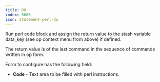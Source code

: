 ```yaml
---
title: DO
index: 5000
icon: statement-perl-do
---
```


Run perl code block and assign the return value to the stash variable data_key (see op context menu from above) if defined.

The return value is of the last command in the sequence of commands written in op form.

Form to configure has the following field:

- **Code** - Text area to be filled with perl instructions.
